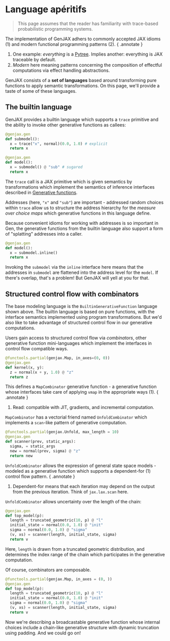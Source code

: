 # Language apéritifs

> This page assumes that the reader has familiarity with trace-based probabilistic programming systems.

The implementation of GenJAX adhers to commonly accepted JAX idioms (1) and modern functional programming patterns (2).
{ .annotate }

1.  One example: _everything_ is a [Pytree](https://github.com/patrick-kidger/equinox). Implies another: everything is JAX traceable by default.
2.  _Modern_ here meaning patterns concerning the composition of effectful computations via effect handling abstractions.

GenJAX consists of a **set of languages** based around transforming pure functions to apply semantic transformations. On this page, we'll provide a taste of some of these languages.

## The builtin language

GenJAX provides a builtin language which supports a `trace` primitive and the ability to invoke other generative functions as callees:

```python
@genjax.gen
def submodel():
  x = trace("x", normal)(0.0, 1.0) # explicit
  return x

@genjax.gen
def model():
  x = submodel() @ "sub" # sugared
  return x
```

The `trace` call is a JAX primitive which is given semantics by transformations which implement the semantics of inference interfaces described in [Generative functions]().

Addresses (here, `"x"` and `"sub"`) are important - addressed random choices within `trace` allow us to structure the address hierarchy for the _measure over choice maps_ which generative functions in this language define.

Because convenient idioms for working with addresses is so important in Gen, the generative functions from the builtin language also support a form of "splatting" addresses into a caller.

```python
@genjax.gen
def model():
  x = submodel.inline()
  return x
```

Invoking the `submodel` via the `inline` interface here means that the addresses in `submodel` are flattened into the address level for the `model`. If there's overlap, that's a problem! But GenJAX will yell at you for that.

## Structured control flow with combinators

The base modeling language is the `BuiltinGenerativeFunction` language shown above. The builtin language is based on pure functions, with the interface semantics implemented using program transformations. But we'd also like to take advantage of structured control flow in our generative computations. 

Users gain access to structured control flow via _combinators_, other generative function mini-languages which implement the interfaces in control flow compatible ways.

```python
@functools.partial(genjax.Map, in_axes=(0, 0))
@genjax.gen
def kernel(x, y):
  z = normal(x + y, 1.0) @ "z"
  return z
```

This defines a `MapCombinator` generative function - a generative function whose interfaces take care of applying `vmap` in the appropriate ways (1).
{ .annotate }

1.  Read: compatible with JIT, gradients, and incremental computation.

`MapCombinator` has a vectorial friend named `UnfoldCombinator` which implements a `scan`-like pattern of generative computation.


```python
@functools.partial(genjax.Unfold, max_length = 10)
@genjax.gen
def scanner(prev, static_args):
  sigma, = static_args
  new = normal(prev, sigma) @ "z"
  return new
```

`UnfoldCombinator` allows the expression of general state space models - modeled as a generative function which supports a dependent-for (1) control flow pattern.
{ .annotate }

1. Dependent-for means that each iteration may depend on the output from the previous iteration. Think of `jax.lax.scan` here.

`UnfoldCombinator` allows uncertainty over the length of the chain:

```python
@genjax.gen
def top_model(p):
  length = truncated_geometric(10, p) @ "l"
  initial_state = normal(0.0, 1.0) @ "init"
  sigma = normal(0.0, 1.0) @ "sigma"
  (v, xs) = scanner(length, initial_state, sigma)
  return v
```

Here, `length` is drawn from a truncated geometric distribution, and determines the index range of the chain which participates in the generative computation.

Of course, combinators are composable.

```python
@functools.partial(genjax.Map, in_axes = (0, ))
@genjax.gen
def top_model(p):
  length = truncated_geometric(10, p) @ "l"
  initial_state = normal(0.0, 1.0) @ "init"
  sigma = normal(0.0, 1.0) @ "sigma"
  (v, xs) = scanner(length, initial_state, sigma)
  return v
```

Now we're describing a broadcastable generative function whose internal choices include a chain-like generative structure with dynamic truncation using padding. And we could go on!

